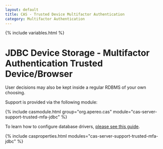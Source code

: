 ```yaml
---
layout: default
title: CAS - Trusted Device Multifactor Authentication
category: Multifactor Authentication
---
```


{% include variables.html %}

# JDBC Device Storage - Multifactor Authentication Trusted Device/Browser

User decisions may also be kept inside a regular RDBMS of your own choosing.

Support is provided via the following module:

{% include casmodule.html group="org.apereo.cas" module="cas-server-support-trusted-mfa-jdbc" %}

To learn how to configure database drivers, [please see this guide](../installation/JDBC-Drivers.html).

{% include casproperties.html modules="cas-server-support-trusted-mfa-jdbc" %}
